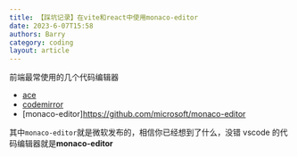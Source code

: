 ```yaml
---
title: 【踩坑记录】在vite和react中使用monaco-editor
date: 2023-6-07T15:58
authors: Barry
category: coding
layout: article
---
```


前端最常使用的几个代码编辑器

- [ace](https://ace.c9.io/)
- [codemirror](https://codemirror.net/5/)
- [monaco-editor]https://github.com/microsoft/monaco-editor

其中`monaco-editor`就是微软发布的，相信你已经想到了什么，没错 vscode 的代码编辑器就是**monaco-editor**
